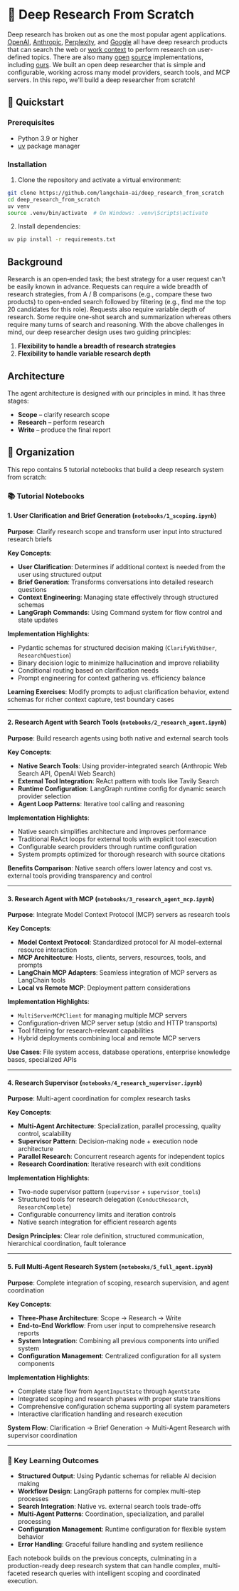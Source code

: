 # 🧱 Deep Research From Scratch 

Deep research has broken out as one the most popular agent applications. [OpenAI](https://openai.com/index/introducing-deep-research/), [Anthropic](https://www.anthropic.com/engineering/built-multi-agent-research-system), [Perplexity](https://www.perplexity.ai/hub/blog/introducing-perplexity-deep-research), and [Google](https://gemini.google/overview/deep-research/?hl=en) all have deep research products that can search the web or [work context](https://www.anthropic.com/news/research) to perform research on user-defined topics. There are also many [open](https://huggingface.co/blog/open-deep-research) [source](https://github.com/google-gemini/gemini-fullstack-langgraph-quickstart) implementations, including [ours](https://github.com/langchain-ai/open_deep_research). We built an open deep researcher that is simple and configurable, working across many model providers, search tools, and MCP servers. In this repo, we'll build a deep researcher from scratch! 

## 🚀 Quickstart 

### Prerequisites
- Python 3.9 or higher
- [uv](https://docs.astral.sh/uv/) package manager

### Installation
1. Clone the repository and activate a virtual environment:
```bash
git clone https://github.com/langchain-ai/deep_research_from_scratch
cd deep_research_from_scratch
uv venv
source .venv/bin/activate  # On Windows: .venv\Scripts\activate
```

2. Install dependencies:
```bash
uv pip install -r requirements.txt
```

## Background 

Research is an open‑ended task; the best strategy for a user request can’t be easily known in advance. Requests can require a wide breadth of research strategies, from A / B comparisons (e.g., compare these two products) to open-ended search followed by filtering (e.g., find me the top 20 candidates for this role). Requests also require variable depth of research. Some require one-shot search and summarization whereas others require many turns of search and reasoning. With the above challenges in mind, our deep researcher design uses two guiding principles:

1. **Flexibility to handle a breadth of research strategies** 
2. **Flexibility to handle variable research depth**

## Architecture 

The agent architecture is designed with our principles in mind. It has three stages:

- **Scope** – clarify research scope
- **Research** – perform research
- **Write** – produce the final report

## 📝 Organization 

This repo contains 5 tutorial notebooks that build a deep research system from scratch:

### 📚 Tutorial Notebooks

#### 1. User Clarification and Brief Generation (`notebooks/1_scoping.ipynb`)
**Purpose**: Clarify research scope and transform user input into structured research briefs

**Key Concepts**:
- **User Clarification**: Determines if additional context is needed from the user using structured output
- **Brief Generation**: Transforms conversations into detailed research questions
- **Context Engineering**: Managing state effectively through structured schemas
- **LangGraph Commands**: Using Command system for flow control and state updates

**Implementation Highlights**:
- Pydantic schemas for structured decision making (`ClarifyWithUser`, `ResearchQuestion`)
- Binary decision logic to minimize hallucination and improve reliability
- Conditional routing based on clarification needs
- Prompt engineering for context gathering vs. efficiency balance

**Learning Exercises**: Modify prompts to adjust clarification behavior, extend schemas for richer context capture, test boundary cases

---

#### 2. Research Agent with Search Tools (`notebooks/2_research_agent.ipynb`)
**Purpose**: Build research agents using both native and external search tools

**Key Concepts**:
- **Native Search Tools**: Using provider-integrated search (Anthropic Web Search API, OpenAI Web Search)
- **External Tool Integration**: ReAct pattern with tools like Tavily Search
- **Runtime Configuration**: LangGraph runtime config for dynamic search provider selection
- **Agent Loop Patterns**: Iterative tool calling and reasoning

**Implementation Highlights**:
- Native search simplifies architecture and improves performance
- Traditional ReAct loops for external tools with explicit tool execution
- Configurable search providers through runtime configuration
- System prompts optimized for thorough research with source citations

**Benefits Comparison**: Native search offers lower latency and cost vs. external tools providing transparency and control

---

#### 3. Research Agent with MCP (`notebooks/3_research_agent_mcp.ipynb`)
**Purpose**: Integrate Model Context Protocol (MCP) servers as research tools

**Key Concepts**:
- **Model Context Protocol**: Standardized protocol for AI model-external resource interaction
- **MCP Architecture**: Hosts, clients, servers, resources, tools, and prompts
- **LangChain MCP Adapters**: Seamless integration of MCP servers as LangChain tools
- **Local vs Remote MCP**: Deployment pattern considerations

**Implementation Highlights**:
- `MultiServerMCPClient` for managing multiple MCP servers
- Configuration-driven MCP server setup (stdio and HTTP transports)
- Tool filtering for research-relevant capabilities
- Hybrid deployments combining local and remote MCP servers

**Use Cases**: File system access, database operations, enterprise knowledge bases, specialized APIs

---

#### 4. Research Supervisor (`notebooks/4_research_supervisor.ipynb`)
**Purpose**: Multi-agent coordination for complex research tasks

**Key Concepts**:
- **Multi-Agent Architecture**: Specialization, parallel processing, quality control, scalability
- **Supervisor Pattern**: Decision-making node + execution node architecture
- **Parallel Research**: Concurrent research agents for independent topics
- **Research Coordination**: Iterative research with exit conditions

**Implementation Highlights**:
- Two-node supervisor pattern (`supervisor` + `supervisor_tools`)
- Structured tools for research delegation (`ConductResearch`, `ResearchComplete`)
- Configurable concurrency limits and iteration controls
- Native search integration for efficient research agents

**Design Principles**: Clear role definition, structured communication, hierarchical coordination, fault tolerance

---

#### 5. Full Multi-Agent Research System (`notebooks/5_full_agent.ipynb`)
**Purpose**: Complete integration of scoping, research supervision, and agent coordination

**Key Concepts**:
- **Three-Phase Architecture**: Scope → Research → Write
- **End-to-End Workflow**: From user input to comprehensive research reports
- **System Integration**: Combining all previous components into unified system
- **Configuration Management**: Centralized configuration for all system components

**Implementation Highlights**:
- Complete state flow from `AgentInputState` through `AgentState`
- Integrated scoping and research phases with proper state transitions
- Comprehensive configuration schema supporting all system parameters
- Interactive clarification handling and research execution

**System Flow**: Clarification → Brief Generation → Multi-Agent Research with supervisor coordination

---

### 🎯 Key Learning Outcomes

- **Structured Output**: Using Pydantic schemas for reliable AI decision making
- **Workflow Design**: LangGraph patterns for complex multi-step processes
- **Search Integration**: Native vs. external search tools trade-offs
- **Multi-Agent Patterns**: Coordination, specialization, and parallel processing
- **Configuration Management**: Runtime configuration for flexible system behavior
- **Error Handling**: Graceful failure handling and system resilience

Each notebook builds on the previous concepts, culminating in a production-ready deep research system that can handle complex, multi-faceted research queries with intelligent scoping and coordinated execution. 
